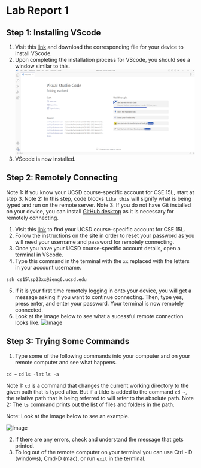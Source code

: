 # Lab Report 1

## Step 1: Installing VScode

1. Visit this [link](https://code.visualstudio.com/) and download the corresponding file for your device to install VScode.
2. Upon completing the installation process for VScode, you should see a window similar to this.
![Image](VScode.png)
3. VScode is now installed.


## Step 2: Remotely Connecting

Note 1: If you know your UCSD course-specific account for CSE 15L, start at step 3.
Note 2: In this step, code blocks ```like this``` will signify what is being typed and run on the remote server.
Note 3: If you do not have Git installed on your device, you can install [GitHub desktop](https://desktop.github.com/) as it is necessary for remotely connecting.
1. Visit this [link](https://sdacs.ucsd.edu/~icc/index.php) to find your UCSD course-specific account for CSE 15L.
2. Follow the instructions on the site in order to reset your password as you will need your username and password for remotely connecting.
3. Once you have your UCSD course-specific account details, open a terminal in VScode.  
4. Type this command in the terminal with the ```xx``` replaced with the letters in your account username.

``` ssh cs15lsp23xx@ieng6.ucsd.edu ```

5. If it is your first time remotely logging in onto your device, you will get a message asking if you want to continue connecting.  Then, type yes, press enter, and enter your password.  Your terminal is now remotely connected.
6. Look at the image below to see what a sucessful remote connection looks like.
![Image](RemoteConnection.png)

## Step 3: Trying Some Commands

1. Type some of the following commands into your computer and on your remote computer and see what happens.

```cd ~```
```cd```
```ls -lat```
```ls -a```

Note 1: ```cd``` is a command that changes the current working directory to the given path that is typed after.  But if a tilde is added to the command ```cd ~```, the relative path that is being referred to will refer to the absolute path.
Note 2: The ```ls``` command prints out the list of files and folders in the path.


Note: Look at the image below to see an example.

![Image](Commands.png)

2. If there are any errors, check and understand the message that gets printed.
3. To log out of the remote computer on your terminal you can use Ctrl - D (windows), Cmd-D (mac), or run ```exit``` in the terminal.
